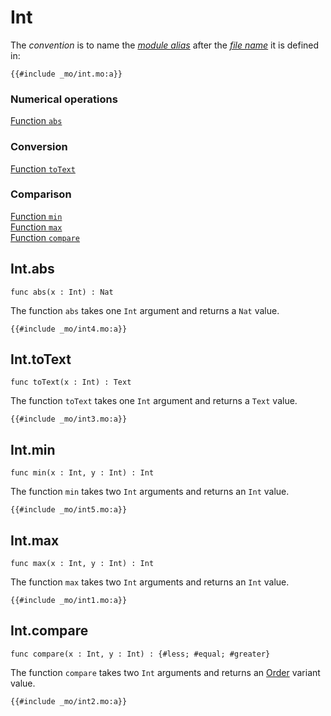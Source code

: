 # Int
The *convention* is to name the [*module alias*](/common-programming-concepts/modules.html#imports) after the [*file name*](/common-programming-concepts/modules.html#imports) it is defined in:
```motoko
{{#include _mo/int.mo:a}}
```

### Numerical operations
[Function `abs`](#intabs)    

### Conversion
[Function `toText`](#inttotext)  

### Comparison
[Function `min`](#intmin)  
[Function `max`](#intmax)  
[Function `compare`](#intcompare)  

## Int.abs
```motoko,
func abs(x : Int) : Nat
```

The function `abs` takes one `Int` argument and returns a `Nat` value. 
```motoko, run
{{#include _mo/int4.mo:a}}
```

## Int.toText
```motoko,
func toText(x : Int) : Text
```

The function `toText` takes one `Int` argument and returns a `Text` value.  
```motoko, run
{{#include _mo/int3.mo:a}}
```

## Int.min
```motoko,
func min(x : Int, y : Int) : Int
```

The function `min` takes two `Int` arguments and returns an `Int` value. 
```motoko, run
{{#include _mo/int5.mo:a}}
```

## Int.max
```motoko,
func max(x : Int, y : Int) : Int
```

The function `max` takes two `Int` arguments and returns an `Int` value. 
```motoko, run
{{#include _mo/int1.mo:a}}
```

## Int.compare
```motoko,
func compare(x : Int, y : Int) : {#less; #equal; #greater}
```

The function `compare` takes two `Int` arguments and returns an [Order](/base-library/utils/order.html) variant value.

```motoko, run
{{#include _mo/int2.mo:a}}
```
